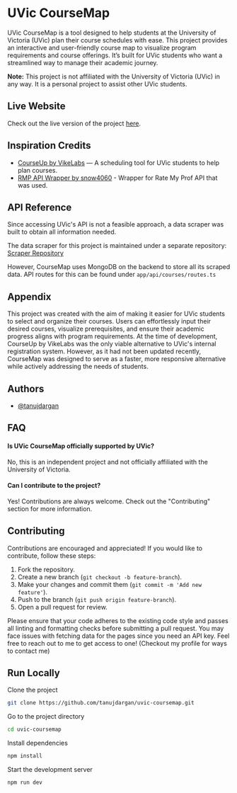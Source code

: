 # UVic CourseMap

UVic CourseMap is a tool designed to help students at the University of Victoria (UVic) plan their course schedules with ease. This project provides an interactive and user-friendly course map to visualize program requirements and course offerings. It’s built for UVic students who want a streamlined way to manage their academic journey.

**Note:** This project is not affiliated with the University of Victoria (UVic) in any way. It is a personal project to assist other UVic students.

## Live Website
Check out the live version of the project [here](https://uvic-coursemap.vercel.app).

## Inspiration Credits

- [CourseUp by VikeLabs](https://courseup.vikelabs.ca/) — A scheduling tool for UVic students to help plan courses.
- [RMP API Wrapper by snow4060](https://github.com/snow4060/rmp-api) - Wrapper for Rate My Prof API that was used.

## API Reference

Since accessing UVic's API is not a feasible approach, a data scraper was built to obtain all information needed.

The data scraper for this project is maintained under a separate repository:  
[Scraper Repository](https://github.com/tanujdargan/scraper-uvic-data)

However, CourseMap uses MongoDB on the backend to store all its scraped data. API routes for this can be found under `app/api/courses/routes.ts`

## Appendix

This project was created with the aim of making it easier for UVic students to select and organize their courses. Users can effortlessly input their desired courses, visualize prerequisites, and ensure their academic progress aligns with program requirements. At the time of development, CourseUp by VikeLabs was the only viable alternative to UVic's internal registration system. However, as it had not been updated recently, CourseMap was designed to serve as a faster, more responsive alternative while actively addressing the needs of students.

## Authors

- [@tanujdargan](https://github.com/tanujdargan)

## FAQ

#### Is UVic CourseMap officially supported by UVic?

No, this is an independent project and not officially affiliated with the University of Victoria.

#### Can I contribute to the project?

Yes! Contributions are always welcome. Check out the "Contributing" section for more information.

## Contributing

Contributions are encouraged and appreciated! If you would like to contribute, follow these steps:

1. Fork the repository.
2. Create a new branch (`git checkout -b feature-branch`).
3. Make your changes and commit them (`git commit -m 'Add new feature'`).
4. Push to the branch (`git push origin feature-branch`).
5. Open a pull request for review.

Please ensure that your code adheres to the existing code style and passes all linting and formatting checks before submitting a pull request.
You may face issues with fetching data for the pages since you need an API key. Feel free to reach out to me to get access to one!
(Checkout my profile for ways to contact me)

## Run Locally

Clone the project

```bash
git clone https://github.com/tanujdargan/uvic-coursemap.git
```

Go to the project directory

```bash
cd uvic-coursemap
```

Install dependencies

```bash
npm install
```

Start the development server

```bash
npm run dev
```
